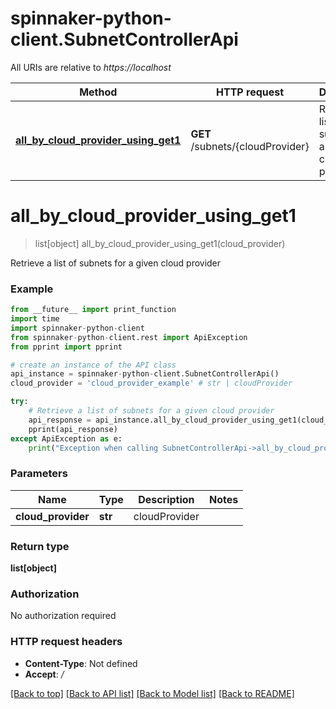 # spinnaker-python-client.SubnetControllerApi

All URIs are relative to *https://localhost*

Method | HTTP request | Description
------------- | ------------- | -------------
[**all_by_cloud_provider_using_get1**](SubnetControllerApi.md#all_by_cloud_provider_using_get1) | **GET** /subnets/{cloudProvider} | Retrieve a list of subnets for a given cloud provider


# **all_by_cloud_provider_using_get1**
> list[object] all_by_cloud_provider_using_get1(cloud_provider)

Retrieve a list of subnets for a given cloud provider

### Example
```python
from __future__ import print_function
import time
import spinnaker-python-client
from spinnaker-python-client.rest import ApiException
from pprint import pprint

# create an instance of the API class
api_instance = spinnaker-python-client.SubnetControllerApi()
cloud_provider = 'cloud_provider_example' # str | cloudProvider

try:
    # Retrieve a list of subnets for a given cloud provider
    api_response = api_instance.all_by_cloud_provider_using_get1(cloud_provider)
    pprint(api_response)
except ApiException as e:
    print("Exception when calling SubnetControllerApi->all_by_cloud_provider_using_get1: %s\n" % e)
```

### Parameters

Name | Type | Description  | Notes
------------- | ------------- | ------------- | -------------
 **cloud_provider** | **str**| cloudProvider | 

### Return type

**list[object]**

### Authorization

No authorization required

### HTTP request headers

 - **Content-Type**: Not defined
 - **Accept**: */*

[[Back to top]](#) [[Back to API list]](../README.md#documentation-for-api-endpoints) [[Back to Model list]](../README.md#documentation-for-models) [[Back to README]](../README.md)


